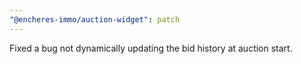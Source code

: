 ```yaml
---
"@encheres-immo/auction-widget": patch
---
```


Fixed a bug not dynamically updating the bid history at auction start.

